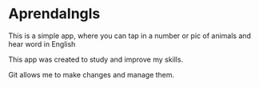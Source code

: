 # AprendaIngls
This is a simple app, where you can tap in a number or pic of animals and hear word in English

This app was created to study and improve my skills.

Git allows me to make changes and manage them.
